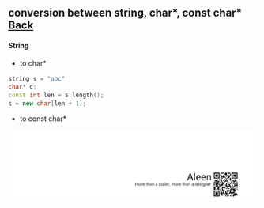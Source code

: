 ## conversion between **string**, **char***, **const char*** [Back](./../c.md)

#### String

- to char*

```cpp
string s = "abc"
char* c;
const int len = s.length();
c = new char[len + 1];
```

- to const char*


<a href="http://aleen42.github.io/" target="_blank" ><img src="./../../../pic/tail.gif"></a>
